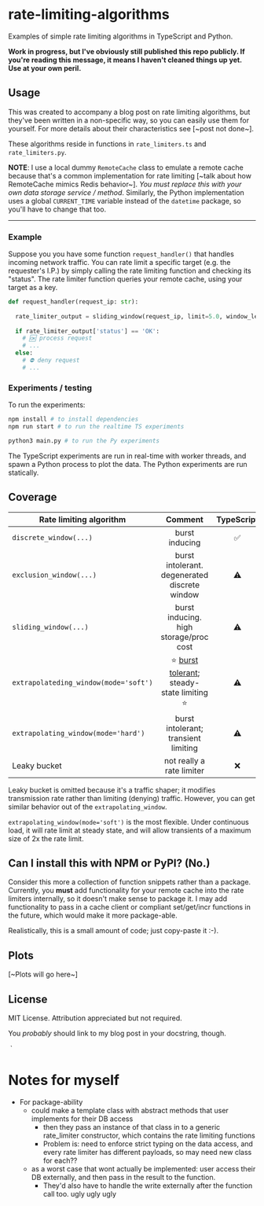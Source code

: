 # rate-limiting-algorithms

Examples of simple rate limiting algorithms in TypeScript and Python.

**Work in progress, but I've obviously still published this repo publicly. If you're reading this message, it means I haven't cleaned things up yet. Use at your own peril.**

## Usage

This was created to accompany a blog post on rate limiting algorithms, but they've been written in a non-specific way, so you can easily use them for yourself. For more details about their characteristics see [~post not done~].

These algorithms reside in functions in `rate_limiters.ts` and `rate_limiters.py`.

**NOTE**: I use a local dummy `RemoteCache` class to emulate a remote cache because that's a common implementation for rate limiting [~talk about how RemoteCache mimics Redis behavior~]. _You must replace this with your own data storage service / method_. Similarly, the Python implementation uses a global `CURRENT_TIME` variable instead of the `datetime` package, so you'll have to change that too.


---


### Example

Suppose you  you have some function `request_handler()` that handles incoming network traffic. You can rate limit a specific target (e.g. the requester's I.P.) by simply calling the rate limiting function and checking its "status". The rate limiter function queries your remote cache, using your target as a key.

```python
def request_handler(request_ip: str):
  
  rate_limiter_output = sliding_window(request_ip, limit=5.0, window_length_ms=1000.0)
  
  if rate_limiter_output['status'] == 'OK':
    # 🆗 process request
    # ...
  else:
    # ⛔️ deny request
    # ...
```

### Experiments / testing

To run the experiments:

```bash
npm install # to install dependencies
npm run start # to run the realtime TS experiments
```

```bash
python3 main.py # to run the Py experiments
```

The TypeScript experiments are run in real-time with worker threads, and spawn a Python process to plot the data. The Python experiments are run statically.

## Coverage

| Rate limiting algorithm             | Comment | TypeScript | Python |
| ----------------------------------- | :--------: | :----: | :---------------------------------: |
| `discrete_window(...)` |     burst inducing     |   ✅   | ✅ |
| `exclusion_window(...)` |     burst intolerant. degenerated discrete window     |   ⚠️   | ✅ |
| `sliding_window(...)` |     burst inducing. high storage/proc cost     |   ⚠️   | ✅ |
| `extrapolateding_window(mode='soft')` |     ⭐️ <u>burst tolerant</u>; steady-state limiting ⭐️     |   ⚠️   | ✅ |
| `extrapolating_window(mode='hard')` |     burst intolerant; transient limiting      |     ⚠️      |   ✅    |
| Leaky bucket                               |           not really a rate limiter           |     ❌      |   ❌    |

Leaky bucket is omitted because it's a traffic shaper; it modifies transmission rate rather than limiting (denying) traffic. However, you can get similar behavior out of the `extrapolating_window`.

 `extrapolating_window(mode='soft')` is the most flexible. Under continuous load, it will rate limit at steady state, and will allow transients of a maximum size of 2x the rate limit.

## Can I install this with NPM or PyPI? (No.)

Consider this more a collection of function snippets rather than a package. Currently, you **must** add functionality for your remote cache into the rate limiters internally, so it doesn't make sense to package it. I may add functionality to pass in a cache client or compliant set/get/incr functions in the future, which would make it more package-able.

Realistically, this is a small amount of code; just copy-paste it :-).

## Plots

[~Plots will go here~]

## License

MIT License. Attribution appreciated but not required.

You *probably* should link to my blog post in your docstring, though.

​	`	

# Notes for myself

- For package-ability
  - could make a template class with abstract methods that user implements for their DB access
    - then they pass an instance of that class in to a generic rate_limiter constructor, which contains the rate limiting functions 
    - Problem is: need to enforce strict typing on the data access, and every rate limiter has different payloads, so may need new class for each??
  - as a worst case that wont actually be implemented: user access their DB externally, and then pass in the result to the function.
    - They'd also have to handle the write externally after the function call too. ugly ugly ugly
